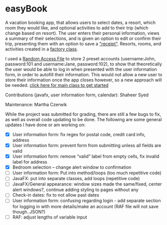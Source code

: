 # easyBook

A vacation booking app, that allows users to select dates, a resort, which room they would like, and optional activities to add to their trip (which change based on resort). The user enters their personal information, views a summary of their selections, and is given an option to edit or confirm their trip, presenting them with an option to save a ["receipt"](Czerwik_Syed_project/build/classes/ResortBooking/Receipt.class). Resorts, rooms, and activities created in a [factory class](Czerwik_Syed_project/build/classes/ResortBooking/ResortCreator.class).

I used a [Random Access File](Czerwik_Syed_project/build/classes/ResortBooking/UserLoginInfo.class) to store 2 preset accounts (username:John, password:101 and username:Jane, password:102), to show that theoretically the user would be able to log in when presented with the user information form, in order to autofill their information. This would not allow a new user to store their information once the app closes however, so a new approach will be needed. 
[click here for main class to get started](Czerwik_Syed_project/build/classes/EasyBook/EasyBook.class)



Contributions (javafx, user information form, calendar): Shaheer Syed

Maintenance: Martha Czerwik

While the project was submitted for grading, there are still a few bugs to fix, as well as overall code updating to be done. The following are some general updates I have done or am working on:

- [x] User information form: fix regex for postal code, credit card info, address
- [x] User information form: prevent form from submitting unless all fields are valid 
- [x] User information form: remove “valid” label from empty cells, fix invalid label for address
- [x] Bedroom selection – change alert window to confirmation
- [ ] User information form: Put into method/loops (too much repetitive code)
- [ ] JavaFX: put into separate classes, add loops (repetitive code)
- [ ] JavaFX/General appearance: window sizes made the same/fixed, center alert windows?, continue adding styling to pages without any
- [ ] Check-in dates: fix to not allow past dates 
- [ ] User information form: confusing regarding login - add separate section for logging in with more details/make an account (RAF file will not save though..JSON?)
- [ ] RAF: adjust lengths of variable input
